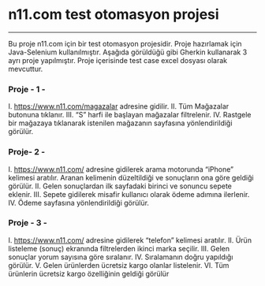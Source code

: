 # n11.com test otomasyon projesi    

---
Bu proje n11.com için bir test otomasyon projesidir. Proje hazırlamak için Java-Selenium kullanılmıştır. Aşağıda görüldüğü gibi Gherkin kullanarak 3 ayrı proje yapılmıştır. Proje içerisinde test case excel dosyası olarak mevcuttur.

### Proje - 1 - 
I. https://www.n11.com/magazalar adresine gidilir.
II. Tüm Mağazalar butonuna tıklanır.
III. “S” harfi ile başlayan mağazalar filtrelenir.
IV. Rastgele bir mağazaya tıklanarak istenilen mağazanın sayfasına yönlendirildiği görülür.

### Proje- 2 -
I. https://www.n11.com/ adresine gidilerek arama motorunda “iPhone” kelimesi aratılır.
Aranan kelimenin düzeltildiği ve sonuçların ona göre geldiği görülür.
II. Gelen sonuçlardan ilk sayfadaki birinci ve sonuncu sepete eklenir.
III. Sepete gidilerek misafir kullanıcı olarak ödeme adımına ilerlenir.
IV. Ödeme sayfasına yönlendirildiği görülür.

### Proje - 3 - 
I. https://www.n11.com/ adresine gidilerek “telefon” kelimesi aratılır.
II. Ürün listeleme (sonuç) ekranında filtrelerden ikinci marka seçilir.
III. Gelen sonuçlar yorum sayısına göre sıralanır.
IV. Sıralamanın doğru yapıldığı görülür.
V. Gelen ürünlerden ücretsiz kargo olanlar listelenir.
VI. Tüm ürünlerin ücretsiz kargo özelliğinin geldiği görülür
